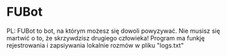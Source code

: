# FUBot

PL:
FUBot to bot, na którym możesz się dowoli powyzywać. Nie musisz się martwić o to, że skrzywdzisz drugiego człowieka! Program ma funkję rejestrowania i zapsiywania lokalnie rozmów w pliku "logs.txt"
